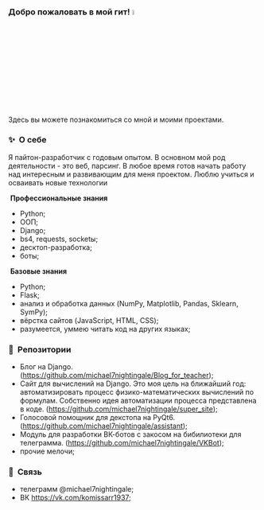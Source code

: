 

### Добро пожаловать в мой гит! <a href="https://www.gautamkrishnar.com/"><img src="https://media.giphy.com/media/hvRJCLFzcasrR4ia7z/giphy.gif" width="5%"></a>

Здесь вы можете познакомиться со мной и моими проектами.


### ✨&nbsp; О себе

Я пайтон-разработчик с годовым опытом. В основном мой род деятельности - это веб, парсинг. В любое время готов начать работу над интересным и развивающим для меня проектом. Люблю учиться и осваивать новые технологии

&nbsp;**Профессиональные знания**
 - Python;
 - ООП;
 - Django;
 - bs4, requests, socketы;
 - десктоп-разработка;
 - боты;
 
&nbsp;**Базовые знания**
 - Python;
 - Flask;
 - анализ и обработка данных (NumPy, Matplotlib, Pandas, Sklearn, SymPy);
 - вёрстка сайтов (JavaScript, HTML, CSS);
 - разумеется, уммею читать код на других языках;


### 📕 &nbsp;**Репозитории**
 - Блог на Django. (https://github.com/michael7nightingale/Blog_for_teacher);
 - Cайт для вычислений на Django. Это моя цель на ближайший год: автоматизировать процесс физико-математических вычислений по формулам. Собственно идея автоматизации процесса представлена в коде. (https://github.com/michael7nightingale/super_site);
 - Голосовой помощник для декстопа на PyQt6. (https://github.com/michael7nightingale/assistant);
 - Модуль для разработки ВК-ботов с закосом на бибилиотеки для телеграмма. (https://github.com/michael7nightingale/VKBot);
 - прочие мелочи;


### 🔗 &nbsp;**Связь**
- телеграмм @michael7nightingale;
- ВК https://vk.com/komissarr1937;
